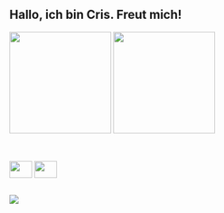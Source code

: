## Hallo, ich bin Cris. Freut mich!
<div>
  <img height="180em" src="https://github-readme-stats.vercel.app/api?username=cfcavalheiro&hide=contribs,issues&count_private=true&show_icons=true&theme=synthwave">
  <img height="180em" src="https://github-readme-stats.vercel.app/api/top-langs/?username=anuraghazra&hide_progress=true&langs_count=6&theme=synthwave">
</div>

##

<div style="display: inline_block"><br>
  <img align="center" height="30" width="40" src="https://cdn.jsdelivr.net/gh/devicons/devicon/icons/git/git-original.svg" /> 
  <img align="center" height="30" width="40" src="https://cdn.jsdelivr.net/gh/devicons/devicon/icons/github/github-original.svg" /> 
</div>

##

<div>
  <a href="" target="_blank"><img src="https://img.shields.io/badge/LinkedIn-0077B5?style=for-the-badge&logo=linkedin&logoColor=white"></a>
</div>
